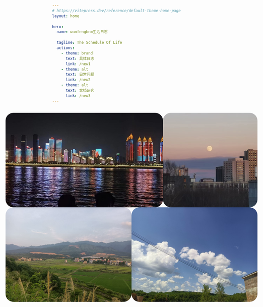 ```yaml
---
# https://vitepress.dev/reference/default-theme-home-page
layout: home

hero:
  name: wanfengbnm生活日志

  tagline: The Schedule Of Life
  actions:
    - theme: brand
      text: 具体日志
      link: /new1
    - theme: alt
      text: 日常问题
      link: /new2
    - theme: alt
      text: 文档研究
      link: /new3
---
```

##

<div style="display: flex; justify-content: center;">
<img src="/test5.jpg" alt="picture" style="border-radius: 25px; height:300px; width:500px"/>
<img src="/test2.jpg" alt="picture" style="border-radius: 25px; height:300px; width:500px"/>

</div>
<div style="display: flex; justify-content: center;">
<img src="/test3.jpg" alt="picture" style="border-radius: 25px; height:300px; width:500px"/>
<img src="/test4.jpg" alt="picture" style="border-radius: 25px; height:300px; width:500px"/>

</div>

